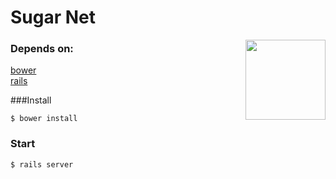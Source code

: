 # Sugar Net
<img align="right" height="128" width="128" src="https://raw.githubusercontent.com/wookoouk/sugarnet/master/public/img/logo.png">

### Depends on:    
[bower](http://bower.io)    
[rails](http://rubyonrails.org)

###Install
```
$ bower install
```

### Start
```
$ rails server
```